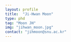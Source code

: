 ```yaml
---
layout: profile
title:  "Ji-Hwan Moon"
type: phd
tag: "Moon JH"
img: "jihwan_moon.jpg"
contact: "jihmoon@snu.ac.kr"
---
```

